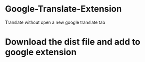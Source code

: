# Google-Translate-Extension
Translate without open a new google translate tab

# Download the dist file and add to google extension
